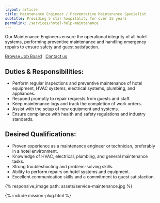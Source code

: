 ```yaml
---
layout: article 
title: Maintenance Engineer / Preventative Maintenance Specialist
subtitle: Providing 5 star hospitality for over 25 years
permalink: /services/hotel-help-maintenance
---
```



<div id="{{ page.title }}" class="mb-4">
	<div class="container py-0 px-0">
		<p class="pb-0 pb-1">Our Maintenance Engineers ensure the operational integrity of all hotel systems, performing preventive maintenance and handling emergency repairs to ensure safety and guest satisfaction.</p>
		<div class="btn-group mb-2">
			<a href="/find-a-job" class="btn">Browse Job Board</a> &nbsp; 
			<a href="/contact" class="btn">Contact us</a>
		</div>
		<div class="flex fx-apart fx-wrap pt-0 pb-4">
			<div class="fx-item-2 fx-item-sm-1 pt-1 pr-3 pr-sm-0">
				<h2>Duties & Responsibilities:</h2>
				<ul class="list-dash">
					<li>Perform regular inspections and preventive maintenance of hotel equipment, HVAC systems, electrical systems, plumbing, and appliances.</li>
					<li>Respond promptly to repair requests from guests and staff.</li>
					<li>Keep maintenance logs and track the completion of work orders.</li>
					<li>Assist with the setup of new equipment and systems.</li>
					<li>Ensure compliance with health and safety regulations and industry standards.</li>
				</ul>
			</div>
			<div class="fx-item-2 fx-item-sm-1 pt-1 pr-3 pr-sm-0">
				<h2>Desired Qualifications:</h2>
				<ul class="list-dash">
					<li>Proven experience as a maintenance engineer or technician, preferably in a hotel environment.</li>
					<li>Knowledge of HVAC, electrical, plumbing, and general maintenance tasks.</li>
					<li>Strong troubleshooting and problem-solving skills.</li>
					<li>Ability to perform repairs on hotel systems and equipment.</li>
					<li>Excellent communication skills and a commitment to guest satisfaction.</li>
				</ul>				
			</div>
		</div>
		<div class="border-offset padding-none">
			{% responsive_image path: assets/service-maintenance.jpg %}
		</div>
	</div>
</div>

{% include mission-plug.html %}
